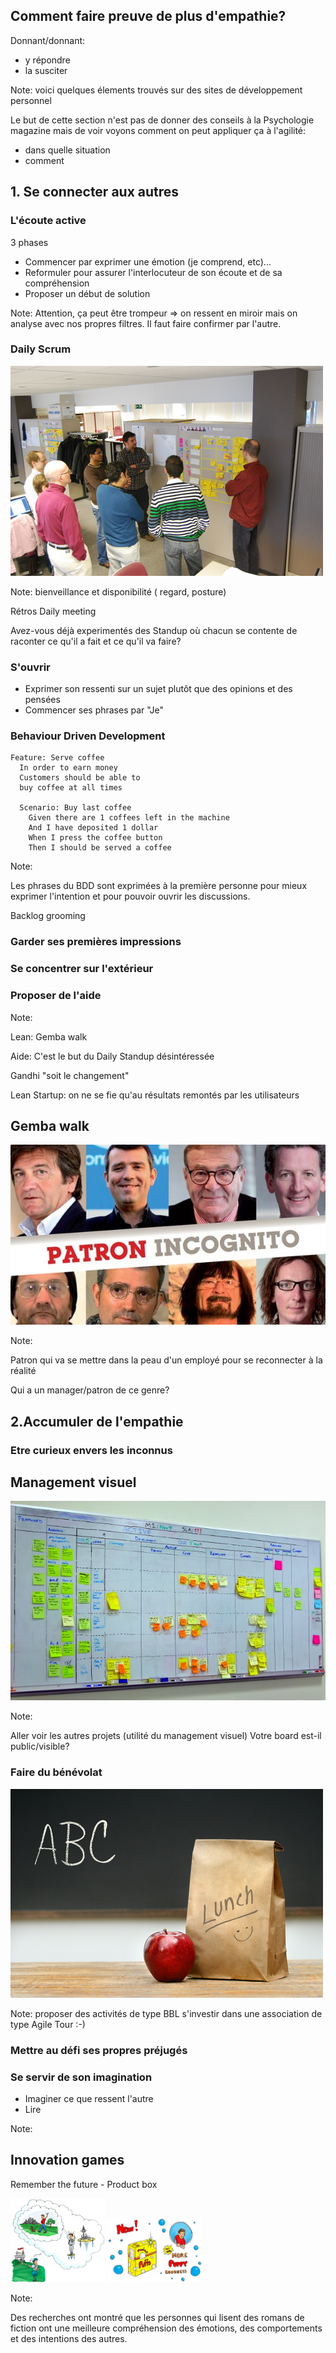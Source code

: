 ## Comment faire preuve de plus d'empathie?

Donnant/donnant:

* y répondre
* la susciter


Note:
 voici quelques élements trouvés sur des sites de développement personnel

Le but de cette section n'est pas de donner des conseils à la Psychologie magazine
mais de voir voyons comment on peut appliquer ça à l'agilité:

- dans quelle situation
- comment



## 1. Se connecter aux autres



### L'écoute active

3 phases

* Commencer par exprimer une émotion (je comprend, etc)...
* Reformuler pour assurer l'interlocuteur de son écoute et de sa compréhension
* Proposer un début de solution


Note:
Attention, ça peut être trompeur => on ressent en miroir mais on analyse avec nos propres filtres. Il faut faire confirmer par l'autre.



### Daily Scrum
![](resources/stand-up-meeting.jpg)


Note:
bienveillance et disponibilité
( regard, posture)

Rétros
Daily meeting

Avez-vous déjà experimentés des Standup où chacun se contente de raconter ce qu'il a fait et ce qu'il va faire?



### S'ouvrir

* Exprimer son ressenti sur un sujet plutôt que des opinions et des pensées  
* Commencer ses phrases par "Je"



### Behaviour Driven Development
```
Feature: Serve coffee
  In order to earn money
  Customers should be able to
  buy coffee at all times

  Scenario: Buy last coffee
    Given there are 1 coffees left in the machine
    And I have deposited 1 dollar
    When I press the coffee button
    Then I should be served a coffee
```

Note:

Les phrases du BDD sont exprimées à la première personne pour mieux exprimer l'intention
et pour pouvoir ouvrir les discussions.

Backlog grooming



### Garder ses premières impressions
### Se concentrer sur l'extérieur
### Proposer de l'aide

Note:

Lean: Gemba walk

Aide: C'est le but du Daily Standup
désintéressée

Gandhi "soit le changement"

Lean Startup: on ne se fie qu'au résultats remontés par les utilisateurs



## Gemba walk
![](resources/9901339071516.jpg)


Note:

Patron qui va se mettre dans la peau d'un employé pour se reconnecter à la réalité

Qui a un manager/patron de ce genre?



## 2.Accumuler de l'empathie

### Etre curieux envers les inconnus



## Management visuel
![](resources/tableau-kanban.jpg)

Note:

Aller voir les autres projets (utilité du management visuel)
Votre board est-il public/visible?



### Faire du bénévolat


![](resources/brown-bag-lunch.png)

Note: proposer des activités de type BBL
s'investir dans une association de type Agile Tour :-)



### Mettre au défi ses propres préjugés


### Se servir de son imagination

* Imaginer ce que ressent l'autre
* Lire

Note:



## Innovation games

Remember the future - Product box

<img width="30%" heigth="30%" src="resources/remember-the-future.jpg" />
<img width="30%" heigth="30%" src="resources/product-box.jpg" />


Note:

Des recherches ont montré que les personnes qui lisent des romans de fiction ont une meilleure compréhension des émotions, des comportements et des intentions des autres.
